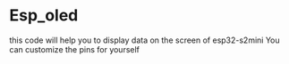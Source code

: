 # Esp_oled
this code will help you to display data on the screen of esp32-s2mini You can customize the pins for yourself 